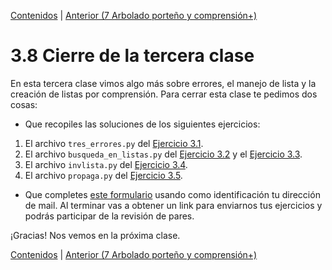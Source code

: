 [Contenidos](../Contenidos.md) \| [Anterior (7 Arbolado porteño y comprensión+)](06_Arboles2.md)

# 3.8 Cierre de la tercera clase

En esta tercera clase vimos algo más sobre errores, el manejo de lista y la creación de listas por comprensión. Para cerrar esta clase te pedimos dos cosas:
* Que recopiles las soluciones de los siguientes ejercicios:
 1. El archivo `tres_errores.py` del [Ejercicio 3.1](../03_Mas_Python/02_Errores3.md#ejercicio-31-tres-tipos-de-errores).
 2. El archivo `busqueda_en_listas.py` del [Ejercicio 3.2](../03_Mas_Python/03_IteradoresLista.md#ejercicio-32-búsquedas-de-un-elemento) y el [Ejercicio 3.3](../03_Mas_Python/03_IteradoresLista.md#ejercicio-33-búsqueda-de-máximo-y-mínimo).
 4. El archivo `invlista.py` del [Ejercicio 3.4](../03_Mas_Python/03_IteradoresLista.md#ejercicio-34-invertir-una-lista).
 5. El archivo `propaga.py` del [Ejercicio 3.5](../03_Mas_Python/03_IteradoresLista.md#ejercicio-35-propagación).

* Que completes [este formulario](https://docs.google.com/forms/d/1I3B43uVprrHh7ZOFk3d5tO29GOW_lsRM1AMXS2CbNSY) usando como identificación tu dirección de mail.  Al terminar vas a obtener un link para enviarnos tus ejercicios y podrás participar de la revisión de pares.

¡Gracias! Nos vemos en la próxima clase.

[Contenidos](../Contenidos.md) \| [Anterior (7 Arbolado porteño y comprensión+)](06_Arboles2.md)

